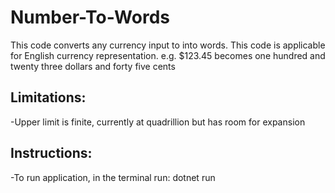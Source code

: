 # Number-To-Words

This code converts any currency input to into words. This code is applicable for English currency representation.
e.g. $123.45 becomes one hundred and twenty three dollars and forty five cents

## Limitations:
-Upper limit is finite, currently at quadrillion but has room for expansion

## Instructions:
-To run application, in the terminal run: dotnet run

